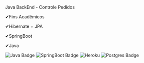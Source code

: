 Java BackEnd - Controle Pedidos

✔Fins Acadêmicos

✔Hibernate + JPA

✔SpringBoot

✔Java


![Java Badge](https://img.shields.io/badge/Java-ED8B00?style=for-the-badge&logo=java&logoColor=white)
![SpringBoot Badge](ttps://img.shields.io/badge/Spring-6DB33F?style=for-the-badge&logo=spring&logoColor=white)
![Heroku](https://img.shields.io/badge/Heroku-430098?style=for-the-badge&logo=heroku&logoColor=white)
![Postgres Badge](https://img.shields.io/badge/PostgreSQL-316192?style=for-the-badge&logo=postgresql&logoColor=white)
